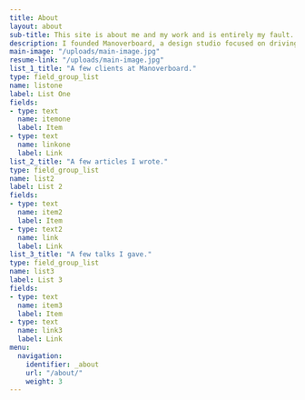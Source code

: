```yaml
---
title: About
layout: about
sub-title: This site is about me and my work and is entirely my fault.
description: I founded Manoverboard, a design studio focused on driving social change, in 2002 in Brooklyn with the idea of pushing the boundaries of design for innovative businesses and nonprofit organizations. Mostly what I do there is design and send emails and talk on the phone. I cut my real design teeth designing Barneys New York’s first ecommerce site and the nonprofit Acumen’s first visual identity. I hold a B.A. from Brown University and and M.F.A from the University at Albany SUNY. I received a Fulbright Fellowship and a New York Foundation for the Arts Fellowship. I worked at the The Rockefeller Foundation for many years. I was an instructor at Red River College and served as provincial chapter president of Graphic Designers of Canada. Contact me at andrew@manoverboard.com
main-image: "/uploads/main-image.jpg"
resume-link: "/uploads/main-image.jpg"
list_1_title: "A few clients at Manoverboard."
type: field_group_list
name: listone
label: List One
fields:
- type: text
  name: itemone
  label: Item  
- type: text
  name: linkone
  label: Link 
list_2_title: "A few articles I wrote."
type: field_group_list
name: list2
label: List 2
fields:
- type: text
  name: item2
  label: Item
- type: text2
  name: link
  label: Link 
list_3_title: "A few talks I gave."
type: field_group_list
name: list3
label: List 3
fields:
- type: text
  name: item3
  label: Item
- type: text
  name: link3
  label: Link 
menu:
  navigation:
    identifier: _about
    url: "/about/"
    weight: 3
---
```

